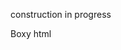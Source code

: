 <!doctype html>
<html>
<head>
<title>Boxy html</title>
<p>construction in progress</p>
<link rel=“stylesheet” type”text/css” href=Boxy.css”>
</head>
<body>
Boxy html
</body>
</html>
